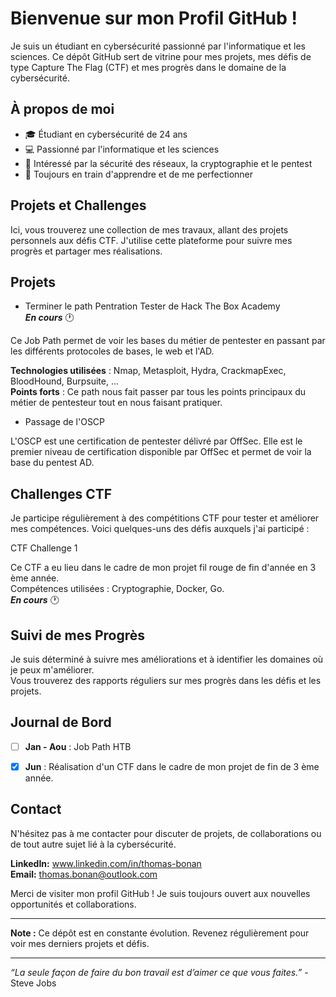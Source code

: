 # Bienvenue sur mon Profil GitHub !
Je suis un étudiant en cybersécurité passionné par l'informatique et les sciences. Ce dépôt GitHub sert de vitrine pour mes projets, mes défis de type Capture The Flag (CTF) et mes progrès dans le domaine de la cybersécurité.

## À propos de moi
- 🎓 Étudiant en cybersécurité de 24 ans
- 💻 Passionné par l'informatique et les sciences
- 🔐 Intéressé par la sécurité des réseaux, la cryptographie et le pentest
- 🌱 Toujours en train d'apprendre et de me perfectionner

## Projets et Challenges
Ici, vous trouverez une collection de mes travaux, allant des projets personnels aux défis CTF. J'utilise cette plateforme pour suivre mes progrès et partager mes réalisations.


## Projets
- Terminer le path Pentration Tester de Hack The Box Academy  
_**En cours**_ 🕐

Ce Job Path permet de voir les bases du métier de pentester en passant par les différents protocoles de bases, le web et l'AD.  

**Technologies utilisées** : Nmap, Metasploit, Hydra, CrackmapExec, BloodHound, Burpsuite, ...  
**Points forts** : Ce path nous fait passer par tous les points principaux du métier de pentesteur tout en nous faisant pratiquer.  
  

- Passage de l'OSCP

L'OSCP est une certification de pentester délivré par OffSec. Elle est le premier niveau de certification disponible par OffSec et permet de voir la base du pentest AD.


## Challenges CTF
Je participe régulièrement à des compétitions CTF pour tester et améliorer mes compétences. Voici quelques-uns des défis auxquels j'ai participé :

CTF Challenge 1

Ce CTF a eu lieu dans le cadre de mon projet fil rouge de fin d'année en 3 ème année.  
Compétences utilisées : Cryptographie, Docker, Go.  
_**En cours**_ 🕐

## Suivi de mes Progrès
Je suis déterminé à suivre mes améliorations et à identifier les domaines où je peux m'améliorer.  
Vous trouverez des rapports réguliers sur mes progrès dans les défis et les projets.

## Journal de Bord
- [ ] **Jan - Aou** : Job Path HTB
- [x] **Jun** : Réalisation d'un CTF dans le cadre de mon projet de fin de 3 ème année.


## Contact
N'hésitez pas à me contacter pour discuter de projets, de collaborations ou de tout autre sujet lié à la cybersécurité.

**LinkedIn:** www.linkedin.com/in/thomas-bonan   
**Email:** thomas.bonan@outlook.com

Merci de visiter mon profil GitHub ! Je suis toujours ouvert aux nouvelles opportunités et collaborations.

---------------------------------------------------------------------------------------------------------------------------------------------

**Note :** Ce dépôt est en constante évolution. Revenez régulièrement pour voir mes derniers projets et défis.

---------------------------------------------------------------------------------------------------------------------------------------------

_“La seule façon de faire du bon travail est d’aimer ce que vous faites.”_ - Steve Jobs

